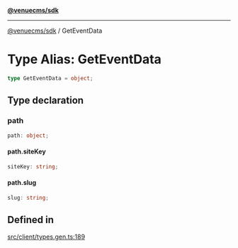 [**@venuecms/sdk**](../Index.md)

***

[@venuecms/sdk](../Index.md) / GetEventData

# Type Alias: GetEventData

```ts
type GetEventData = object;
```

## Type declaration

### path

```ts
path: object;
```

#### path.siteKey

```ts
siteKey: string;
```

#### path.slug

```ts
slug: string;
```

## Defined in

[src/client/types.gen.ts:189](https://github.com/venuecms/sdk/blob/3c845491d484a7b7f31c76433be6bced0b04671f/src/client/types.gen.ts#L189)
